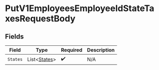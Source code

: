 # PutV1EmployeesEmployeeIdStateTaxesRequestBody


## Fields

| Field                                           | Type                                            | Required                                        | Description                                     |
| ----------------------------------------------- | ----------------------------------------------- | ----------------------------------------------- | ----------------------------------------------- |
| `States`                                        | List<[States](../../Models/Requests/States.md)> | :heavy_check_mark:                              | N/A                                             |